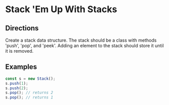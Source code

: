# Stack 'Em Up With Stacks

## Directions

Create a stack data structure.  The stack should be a class with methods 'push', 'pop', and 'peek'.  Adding an element to the stack should store it until it is removed.

## Examples

```javascript
const s = new Stack();
s.push(1);
s.push(2);
s.pop(); // returns 2
s.pop(); // returns 1
```
